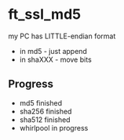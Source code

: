 # ft_ssl_md5

my PC has LITTLE-endian format

- in md5 - just append
- in shaXXX - move bits

## Progress
- md5 finished
- sha256 finished
- sha512 finished
- whirlpool in progress
